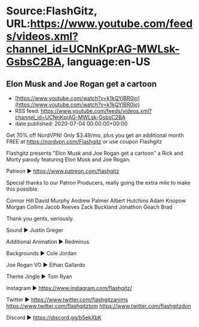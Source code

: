 # Source:FlashGitz, URL:https://www.youtube.com/feeds/videos.xml?channel_id=UCNnKprAG-MWLsk-GsbsC2BA, language:en-US

## Elon Musk and Joe Rogan get a cartoon
 - [https://www.youtube.com/watch?v=k1kQYlBR0jo](https://www.youtube.com/watch?v=k1kQYlBR0jo)
 - RSS feed: https://www.youtube.com/feeds/videos.xml?channel_id=UCNnKprAG-MWLsk-GsbsC2BA
 - date published: 2020-07-04 00:00:00+00:00

Get 70% off NordVPN! Only $3.49/mo, plus you get an additional month FREE at https://nordvpn.com/Flashgitz or use coupon Flashgitz

Flashgitz presents "Elon Musk and Joe Rogan get a cartoon" a Rick and Morty parody featuring Elon Musk and Joe Rogan. 

Patreon ►
https://www.patreon.com/flashgitz

Special thanks to our Patron Producers, really going the extra mile to make this possible:

Connor Hill
David Murphy
Andrew Palmer
Albert Hutchins
Adam Knopow
Morgan Collins
Jacob Reeves
Zack Buckland
Jonathon Geach
Brad

Thank you gents, seriously.

Sound ►
Justin Greger

Additional Animation ► 
Redminus

Backgrounds ► 
Cole Jordan 

Joe Rogan VO ► 
Ethan Gallardo

Theme Jingle ► 
Tom Ryan

Instagram ►
https://www.instagram.com/flashgitz/

Twitter ►
https://www.twitter.com/flashgitzanims
https://www.twitter.com/flashgitztom
https://www.twitter.com/flashgitzdon

Discord ►
https://discord.gg/b5ekXbK

